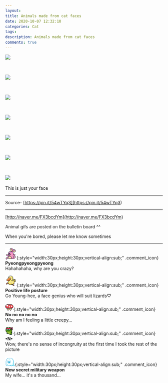 ```yaml
---
layout: 
title: Animals made from cat faces
date: 2020-10-07 12:32:10
categories: Cat
tags: 
description: Animals made from cat faces
comments: true
---
```


![](https://blog.kakaocdn.net/dn/esyUB1/btqJ1KUMJlP/hTamzmLLOjV6NO0LpNeKsk/img.jpg)

​

![](https://blog.kakaocdn.net/dn/JbSNz/btqJ93rWQZ7/kC4IVoKpKP2z6NXZmHJwW0/img.jpg)

​

![](https://blog.kakaocdn.net/dn/blO3wn/btqJ3ip8EDt/uDfoKoF17PGA0gWLQeiYP0/img.jpg)

​

![](https://blog.kakaocdn.net/dn/CaEy7/btqJ93MeURq/C1J538rtNEKJO4jWXQHnKk/img.jpg)

​

![](https://blog.kakaocdn.net/dn/cCMVIY/btqJ8gymOha/aiVwM2U86YMWXECQK5cMKk/img.jpg)

​

![](https://blog.kakaocdn.net/dn/bX6vaq/btqJ4GxvSPJ/wY5MlHzByqoD6IaZKm0xP0/img.jpg)

​

![](https://blog.kakaocdn.net/dn/eyqKyN/btqJ0nS1vqy/e1IirLDxYv4sTKBg3XkQU1/img.jpg)

This is just your face

* * *

Source- [https://pin.it/54wTYq3](<https://pin.it/54wTYq3>)

* * *

[http://naver.me/FX3bcdYm](<http://naver.me/FX3bcdYm>)

Animal gifs are posted on the bulletin board ^^

When you're bored, please let me know sometimes

* * *

![comment](/assets/character/bunny.png){:style="width:30px;height:30px;vertical-align:sub;" .comment_icon} **Pyeongpyeongpyeong**  
Hahahahaha, why are you crazy?   
  
![comment](/assets/character/duck.png){:style="width:30px;height:30px;vertical-align:sub;" .comment_icon} **Positive life posture**  
Go Young-hee, a face genius who will suit lizards♡   
  
![comment](/assets/character/mushroom.png){:style="width:30px;height:30px;vertical-align:sub;" .comment_icon} **No no no no no**  
Why am I feeling a little creepy...   
  
![comment](/assets/character/frog.png){:style="width:30px;height:30px;vertical-align:sub;" .comment_icon} **•N•**  
Wow, there's no sense of incongruity at the first time I took the rest of the picture   
  
![comment](/assets/character/ghost.png){:style="width:30px;height:30px;vertical-align:sub;" .comment_icon} **New secret military weapon**  
My wife... it's a thousand...   
  

